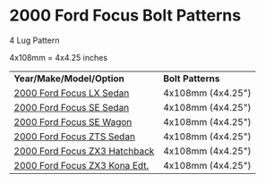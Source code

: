 # 2000 Ford Focus Bolt Patterns

4 Lug Pattern

4x108mm = 4x4.25 inches

>
>

|     |     |
| --- | --- |
| **Year/Make/Model/Option** | **Bolt Patterns** |
| [2000 Ford Focus LX Sedan](http://boltpatternsearch.com/Ford/Focus/2000/LX-Sedan/) | 4x108mm (4x4.25") |
| [2000 Ford Focus SE Sedan](http://boltpatternsearch.com/Ford/Focus/2000/SE-Sedan/) | 4x108mm (4x4.25") |
| [2000 Ford Focus SE Wagon](http://boltpatternsearch.com/Ford/Focus/2000/SE-Wagon/) | 4x108mm (4x4.25") |
| [2000 Ford Focus ZTS Sedan](http://boltpatternsearch.com/Ford/Focus/2000/ZTS-Sedan/) | 4x108mm (4x4.25") |
| [2000 Ford Focus ZX3 Hatchback](http://boltpatternsearch.com/Ford/Focus/2000/ZX3-Hatchback/) | 4x108mm (4x4.25") |
| [2000 Ford Focus ZX3 Kona Edt.](http://boltpatternsearch.com/Ford/Focus/2000/ZX3-Kona-Edt./) | 4x108mm (4x4.25") |